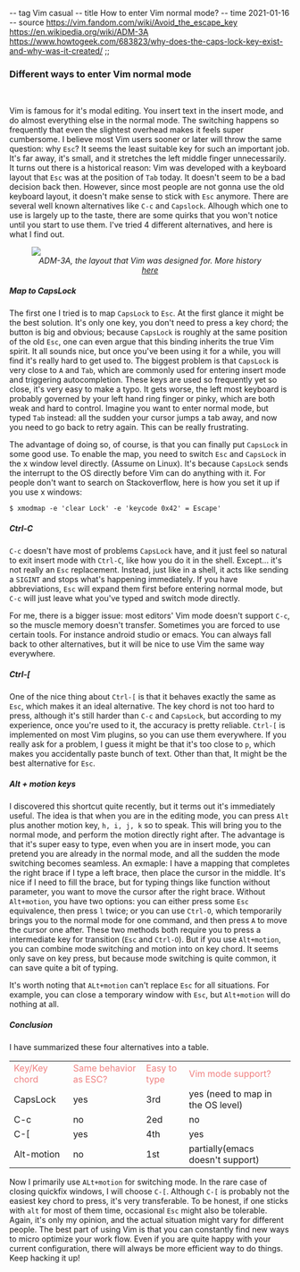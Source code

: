 -- tag Vim casual
-- title How to enter Vim normal mode?
-- time 2021-01-16
-- source https://vim.fandom.com/wiki/Avoid_the_escape_key
          https://en.wikipedia.org/wiki/ADM-3A
          https://www.howtogeek.com/683823/why-does-the-caps-lock-key-exist-and-why-was-it-created/
;;
### Different ways to enter Vim normal mode

<br/>

Vim is famous for it's modal editing. You insert text in the insert mode, and do almost everything else in the normal mode. The switching happens so frequently that even the slightest overhead makes it feels super cumbersome. I believe most Vim users sooner or later will throw the same question: why `Esc`? It seems the least suitable key for such an important job. It's far away, it's small, and it stretches the left middle finger unnecessarily. It turns out there is a historical reason: Vim was developed with a keyboard layout that `Esc` was at the position of `Tab` today. It doesn't seem to be a bad decision back then. However, since most people are not gonna use the old keyboard layout, it doesn't make sense to stick with `Esc` anymore. There are several well known alternatives like `C-c` and `Capslock`. Alhough which one to use is largely up to the taste, there are some quirks that you won't notice until you start to use them. I've tried 4 different alternatives, and here is what I find out.

<figure>
    <img style="display: block; margin: auto;" src="https://upload.wikimedia.org/wikipedia/commons/thumb/a/a0/KB_Terminal_ADM3A.svg/640px-KB_Terminal_ADM3A.svg.png">
    <figcaption align="center"> <i>ADM-3A, the layout that Vim was designed for. More history <a href="https://www.reddit.com/r/vim/comments/dvvbbi/how_many_people_actually_use_the_escape_key/">here</a></i>
    </figcaption>
</figure>

##### Map to CapsLock
The first one I tried is to map `CapsLock` to `Esc`. At the first glance it might be the best solution. It's only one key, you don't need to press a key chord; the button is big and obvious; because `CapsLock` is roughly at the same position of the old `Esc`, one can even argue that this binding inherits the true Vim spirit. It all sounds nice, but once you've been using it for a while, you will find it's really hard to get used to. The biggest problem is that `CapsLock` is very close to `A` and `Tab`, which are commonly used for entering insert mode and triggering autocompletion. These keys are used so frequently yet so close, it's very easy to make a typo. It gets worse, the left most keyboard is probably governed by your left hand ring finger or pinky, which are both weak and hard to control. Imagine you want to enter normal mode, but typed `Tab` instead: all the sudden your cursor jumps a tab away, and now you need to go back to retry again. This can be really frustrating.

The advantage of doing so, of course, is that you can finally put `CapsLock` in some good use. To enable the map, you need to switch `Esc` and `CapsLock` in the x window level directly. (Assume on Linux). It's because `CapsLock` sends the interrupt to the OS directly before Vim can do anything with it. For people don't want to search on Stackoverflow, here is how you set it up if you use x windows:

```
$ xmodmap -e 'clear Lock' -e 'keycode 0x42' = Escape'
```

##### Ctrl-C
`C-c` doesn't have most of problems `CapsLock` have, and it just feel so natural to exit insert mode with `Ctrl-C`, like how you do it in the shell. Except... it's not really an `Esc` replacement. Instead, just like in a shell, it acts like sending a `SIGINT` and stops what's happening immediately. If you have abbreviations, `Esc` will expand them first before entering normal mode, but `C-c` will just leave what you've typed and switch mode directly.

For me, there is a bigger issue: most editors' Vim mode doesn't support `C-c`, so the muscle memory doesn't transfer. Sometimes you are forced to use certain tools. For instance android studio or emacs. You can always fall back to other alternatives, but it will be nice to use Vim the same way everywhere.

##### Ctrl-[
One of the nice thing about `Ctrl-[` is that it behaves exactly the same as `Esc`, which makes it an ideal alternative. The key chord is not too hard to press, although it's still harder than `C-c` and `CapsLock`, but according to my experience, once you're used to it, the accuracy is pretty reliable. `Ctrl-[` is implemented on most Vim plugins, so you can use them everywhere. If you really ask for a problem, I guess it might be that it's too close to `p`, which makes you accidentally paste bunch of text. Other than that, It might be the best alternative for `Esc`.

##### Alt + motion keys
I discovered this shortcut quite recently, but it terms out it's immediately useful. The idea is that when you are in the editing mode, you can press `Alt` plus another motion key, `h, i, j, k` so to speak. This will bring you to the normal mode, and perform the motion directly right after. The advantage is that it's super easy to type, even when you are in insert mode, you can pretend you are already in the normal mode, and all the sudden the mode switching becomes seamless. An exmaple: I have a mapping that completes the right brace if I type a left brace, then place the cursor in the middle. It's nice if I need to fill the brace, but for typing things like function without parameter, you want to move the cursor after the right brace. Without `Alt+motion`, you have two options: you can either press some `Esc` equivalence, then press `l` twice; or you can use `Ctrl-O`, which temporarily brings you to the normal mode for one command, and then press `A` to move the cursor one after. These two methods both require you to press a intermediate key for transition (`Esc` and `Ctrl-O`). But if you use `Alt+motion`, you can combine mode switching and motion into on key chord. It seems only save on key press, but because mode switching is quite common, it can save quite a bit of typing.

It's worth noting that `ALt+motion` can't replace `Esc` for all situations. For example, you can close a temporary window with `Esc`, but `Alt+motion` will do nothing at all.

##### Conclusion
I have summarized these four alternatives into a table.
<table>
    <tr style="color: LightCoral;">
        <td> Key/Key chord </td>
        <td>Same behavior as ESC?</td>
        <td>Easy to type</td>
        <td>Vim mode support? </td>
    </tr>
    <tr>
        <td>CapsLock</td>
        <td>yes</td>
        <td>3rd</td>
        <td>yes (need to map in the OS level)</td>
    </tr>
    <tr>
        <td>C-c</td>
        <td>no</td>
        <td>2ed</td>
        <td>no</td>
    </tr>
    <tr>
        <td>C-[</td>
        <td>yes</td>
        <td>4th</td>
        <td>yes</td>
    </tr>
    <tr>
        <td>Alt-motion</td>
        <td>no</td>
        <td>1st</td>
        <td>partially(emacs doesn't support)</td>
    </tr>
</table>

Now I primarily use `ALt+motion` for switching mode. In the rare case of closing quickfix windows, I will choose `C-[`. Although `C-[` is probably not the easiest key chord to press, it's very transferable. To be honest, if one sticks with `alt` for most of them time, occasional `Esc` might also be tolerable. Again, it's only my opinion, and the actual situation might vary for different people. The best part of using Vim is that you can constantly find new ways to micro optimize your work flow. Even if you are quite happy with your current configuration, there will always be more efficient way to do things. Keep hacking it up!
